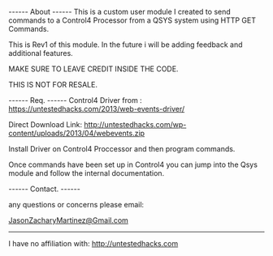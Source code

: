 ------ About ------
This is a custom user module I created to send commands to a Control4 Processor from a QSYS system using HTTP GET Commands.

This is Rev1 of this module. In the future i will be adding feedback and additional features.

MAKE SURE TO LEAVE CREDIT INSIDE THE CODE.

THIS IS NOT FOR RESALE.

------ Req. ------
Control4 Driver from : https://untestedhacks.com/2013/web-events-driver/

Direct Download Link: http://untestedhacks.com/wp-content/uploads/2013/04/webevents.zip

Install Driver on Control4 Proccessor and then program commands. 

Once commands have been set up in Control4 you can jump into the Qsys module and follow the internal documentation.

------ Contact. ------

any questions or concerns please email:

JasonZacharyMartinez@Gmail.com

---------------------------------------------
I have no affiliation with: http://untestedhacks.com
